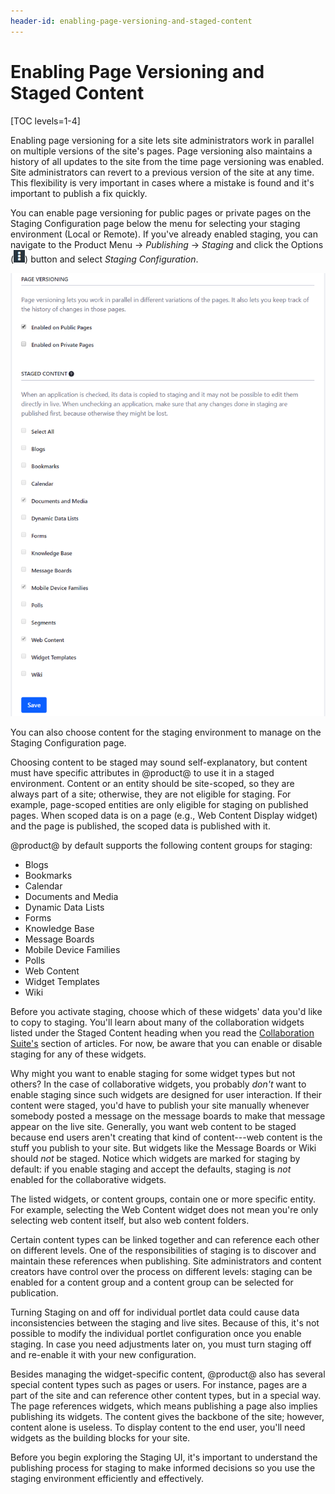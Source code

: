 ```yaml
---
header-id: enabling-page-versioning-and-staged-content
---
```


# Enabling Page Versioning and Staged Content

[TOC levels=1-4]

Enabling page versioning for a site lets site administrators work in parallel on
multiple versions of the site's pages. Page versioning also maintains a history
of all updates to the site from the time page versioning was enabled. Site
administrators can revert to a previous version of the site at any time. This
flexibility is very important in cases where a mistake is found and it's
important to publish a fix quickly. 

You can enable page versioning for public pages or private pages on the Staging
Configuration page below the menu for selecting your staging environment (Local
or Remote). If you've already enabled staging, you can navigate to the Product
Menu &rarr; *Publishing* &rarr; *Staging* and click the Options
(![Options](../../../../images/icon-options.png)) button and select *Staging
Configuration*.

![Figure 1: You can decide to use versioning and choose what content should be staged.](../../../../images/staging-page-versioning-staged-content.png)

You can also choose content for the staging environment to manage on the Staging
Configuration page.

Choosing content to be staged may sound self-explanatory, but content must have
specific attributes in @product@ to use it in a staged environment. Content or
an entity should be site-scoped, so they are always part of a site; otherwise,
they are not eligible for staging. For example, page-scoped entities are only
eligible for staging on published pages. When scoped data is on a page (e.g.,
Web Content Display widget) and the page is published, the scoped data is
published with it.

@product@ by default supports the following content groups for staging:

- Blogs
- Bookmarks
- Calendar
- Documents and Media
- Dynamic Data Lists
- Forms
- Knowledge Base
- Message Boards
- Mobile Device Families
- Polls
- Web Content
- Widget Templates
- Wiki

Before you activate staging, choose which of these widgets' data you'd
like to copy to staging. You'll learn about many of the collaboration widgets
listed under the Staged Content heading when you read the
[Collaboration Suite's](/docs/7-2/user/-/knowledge_base/user/collaboration)
section of articles. For now, be aware that you can enable or disable staging
for any of these widgets.

Why might you want to enable staging for some widget types but not others?
In the case of collaborative widgets, you probably *don't* want to enable staging
since such widgets are designed for user interaction. If their content were
staged, you'd have to  publish your site manually whenever somebody posted a
message on the message boards to make that message appear on the live site.
Generally, you want web content to be staged because end users aren't creating
that kind of content---web content is the stuff you publish to your site. But
widgets like the Message Boards or Wiki should *not* be staged. Notice
which widgets are marked for staging by default: if you enable staging and
accept the defaults, staging is *not* enabled for the collaborative widgets.

The listed widgets, or content groups, contain one or more specific entity. For
example, selecting the Web Content widget does not mean you're only selecting
web content itself, but also web content folders.

Certain content types can be linked together and can reference each other on
different levels. One of the responsibilities of staging is to discover and
maintain these references when publishing. Site administrators and content
creators have control over the process on different levels: staging can be
enabled for a content group and a content group can be selected for publication.

Turning Staging on and off for individual portlet data could cause data
inconsistencies between the staging and live sites. Because of this, it's not
possible to modify the individual portlet configuration once you enable staging.
In case you need adjustments later on, you must turn staging off and re-enable
it with your new configuration.

Besides managing the widget-specific content, @product@ also has several special
content types such as pages or users. For instance, pages are a part of the site
and can reference other content types, but in a special way. The page references
widgets, which means publishing a page also implies publishing its widgets. The
content gives the backbone of the site; however, content alone is useless. To
display content to the end user, you'll need widgets as the building blocks for
your site.

Before you begin exploring the Staging UI, it's important to understand the
publishing process for staging to make informed decisions so you use the
staging environment efficiently and effectively.
